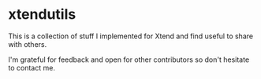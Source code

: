 xtendutils
==========

This is a collection of stuff I implemented for Xtend and find useful to share with others.

I'm grateful for feedback and open for other contributors so don't hesitate to contact me.
